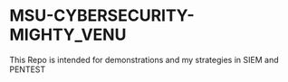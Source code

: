 # MSU-CYBERSECURITY-MIGHTY_VENU
This Repo is intended for demonstrations and my strategies in SIEM and PENTEST
